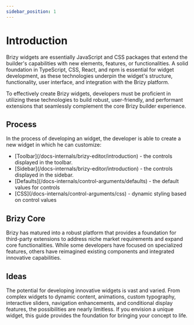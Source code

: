```yaml
---
sidebar_position: 1
---
```


# Introduction

Brizy widgets are essentially JavaScript and CSS packages that extend the builder's capabilities with new elements, features, or functionalities.
A solid foundation in TypeScript, CSS, React, and npm is essential for widget development, as these technologies underpin the widget's structure, functionality, user interface, and integration with the Brizy platform.

To effectively create Brizy widgets, developers must be proficient in utilizing these technologies to build robust, user-friendly, and performant extensions that seamlessly complement the core Brizy builder experience.

## Process

In the process of developing an widget, the developer is able to create a new widget in which he can customize:

<ul>
  <li>[Toolbar](/docs-internals/brizy-editor/introduction) - the controls displayed in the toolbar.</li>
  <li>[Sidebar](/docs-internals/brizy-editor/introduction) - the controls displayed in the sidebar.</li>
  <li>[Defaults](/docs-internals/control-arguments/defaults) - the default values for controls</li>
  <li>[CSS](/docs-internals/control-arguments/css) - dynamic styling based on control values</li>
</ul>

## Brizy Core

Brizy has matured into a robust platform that provides a foundation for third-party extensions to address niche market requirements and expand core functionalities. While some developers have focused on specialized features, others have reimagined existing components and integrated innovative capabilities.

## Ideas

The potential for developing innovative widgets is vast and varied.
From complex widgets to dynamic content, animations, custom typography, interactive sliders, navigation enhancements,
and conditional display features, the possibilities are nearly limitless. If you envision a unique widget, this guide provides the foundation for bringing your concept to life.
